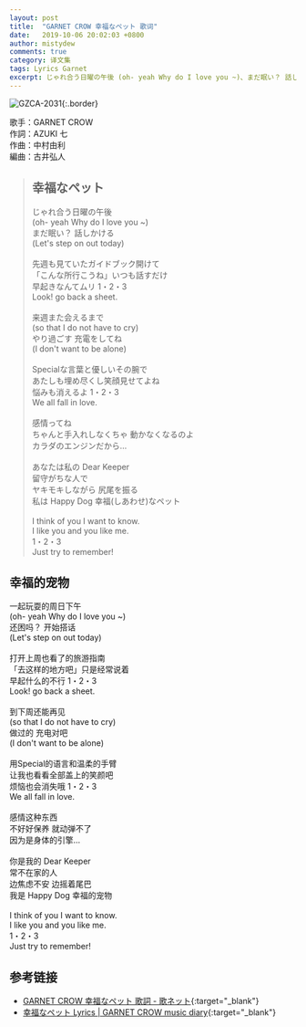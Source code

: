 ```yaml
---
layout: post
title:  "GARNET CROW 幸福なペット 歌词"
date:   2019-10-06 20:02:03 +0800
author: mistydew
comments: true
category: 译文集
tags: Lyrics Garnet
excerpt: じゃれ合う日曜の午後 (oh- yeah Why do I love you ~)、まだ眠い？ 話しかける (Let's step on out today)。
---
```

![GZCA-2031](https://crowsub.github.io/images/discography/single/GZCA-2031.jpg){:.border}

歌手：GARNET CROW<br>
作詞：AZUKI 七<br>
作曲：中村由利<br>
編曲：古井弘人

<blockquote class="original">
  <h2>幸福なペット</h2>
  <p>
    じゃれ合う日曜の午後<br>
    (oh- yeah Why do I love you ~)<br>
    まだ眠い？ 話しかける<br>
    (Let's step on out today)<br>
    <br>
    先週も見ていたガイドブック開けて<br>
    「こんな所行こうね」いつも話すだけ<br>
    早起きなんてムリ 1・2・3<br>
    Look! go back a sheet.<br>
    <br>
    来週また会えるまで<br>
    (so that I do not have to cry)<br>
    やり過ごす 充電をしてね<br>
    (I don't want to be alone)<br>
    <br>
    Specialな言葉と優しいその腕で<br>
    あたしも埋め尽くし笑顔見せてよね<br>
    悩みも消えるよ 1・2・3<br>
    We all fall in love.<br>
    <br>
    感情ってね<br>
    ちゃんと手入れしなくちゃ 動かなくなるのよ<br>
    カラダのエンジンだから…<br>
    <br>
    あなたは私の Dear Keeper<br>
    留守がちな人で<br>
    ヤキモキしながら 尻尾を振る<br>
    私は Happy Dog 幸福(しあわせ)なペット<br>
    <br>
    I think of you I want to know.<br>
    I like you and you like me.<br>
    1・2・3<br>
    Just try to remember!
  </p>
</blockquote>

<div class="translation">
  <h2>幸福的宠物</h2>
  <p>
    一起玩耍的周日下午<br>
    (oh- yeah Why do I love you ~)<br>
    还困吗？ 开始搭话<br>
    (Let's step on out today)<br>
    <br>
    打开上周也看了的旅游指南<br>
    「去这样的地方吧」只是经常说着<br>
    早起什么的不行 1・2・3<br>
    Look! go back a sheet.<br>
    <br>
    到下周还能再见<br>
    (so that I do not have to cry)<br>
    做过的 充电对吧<br>
    (I don't want to be alone)<br>
    <br>
    用Special的语言和温柔的手臂<br>
    让我也看看全部盖上的笑颜吧<br>
    烦恼也会消失哦 1・2・3<br>
    We all fall in love.<br>
    <br>
    感情这种东西<br>
    不好好保养 就动弹不了<br>
    因为是身体的引擎…<br>
    <br>
    你是我的 Dear Keeper<br>
    常不在家的人<br>
    边焦虑不安 边摇着尾巴<br>
    我是 Happy Dog 幸福的宠物<br>
    <br>
    I think of you I want to know.<br>
    I like you and you like me.<br>
    1・2・3<br>
    Just try to remember!
  </p>
</div>

## 参考链接

* [GARNET CROW 幸福なペット 歌詞 - 歌ネット](https://www.uta-net.com/song/20152/){:target="_blank"}
* [幸福なペット Lyrics \| GARNET CROW music diary](https://crowsub.github.io/lyrics/original/幸福なペット.html){:target="_blank"}
